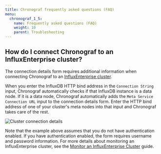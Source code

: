 ```yaml
---
title: Chronograf frequently asked questions (FAQ)
menu:
  chronograf_1_5:
    name: Frequently asked questions (FAQ)
    weight: 10
    parent: Troubleshooting
---
```


## How do I connect Chronograf to an InfluxEnterprise cluster?

The connection details form requires additional information when connecting Chronograf to an [InfluxEnterprise cluster](https://docs.influxdata.com/enterprise_influxdb/latest/).

When you enter the InfluxDB HTTP bind address in the `Connection String` input, Chronograf automatically checks if that InfluxDB instance is a data node.
If it is a data node, Chronograf automatically adds the `Meta Service Connection URL` input to the connection details form.
Enter the HTTP bind address of one of your cluster's meta nodes into that input and Chronograf takes care of the rest.

![Cluster connection details](/img/chronograf/v1.5/faq-cluster-connection.png)

Note that the example above assumes that you do not have authentication enabled.
If you have authentication enabled, the form requires username and password information.
For more details about monitoring an InfluxEnterprise cluster, see the [Monitor an InfluxEnterprise Cluster](/chronograf/latest/guides/monitoring-influxenterprise-clusters/) guide.
